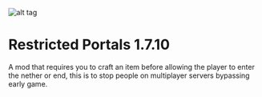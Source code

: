 ![alt tag](https://raw.githubusercontent.com/MoreThanHidden/RestrictedPortals/1.7.10/src/main/resources/logo.png)

Restricted Portals 1.7.10
=========================

A mod that requires you to craft an item before allowing the player to enter the nether or end, this is to stop people on multiplayer servers bypassing early game.

